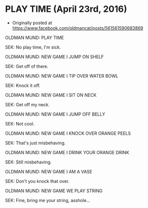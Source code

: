 # PLAY TIME (April 23rd, 2016)

 * Originally posted at https://www.facebook.com/oldmancat/posts/561561590683869

OLDMAN MUND: PLAY TIME

SEK: No play time, I'm sick.

OLDMAN MUND: NEW GAME I JUMP ON SHELF

SEK: Get off of there.

OLDMAN MUND: NEW GAME I TIP OVER WATER BOWL

SEK: Knock it off.

OLDMAN MUND: NEW GAME I SIT ON NECK

SEK: Get off my neck.

OLDMAN MUND: NEW GAME I JUMP OFF BELLY

SEK: Not cool.

OLDMAN MUND: NEW GAME I KNOCK OVER ORANGE PEELS

SEK: That's just misbehaving.

OLDMAN MUND: NEW GAME I DRINK YOUR ORANGE DRINK

SEK: Still misbehaving.

OLDMAN MUND: NEW GAME I AM A VASE

SEK: Don't you knock that over.

OLDMAN MUND: NEW GAME WE PLAY STRING

SEK: Fine, bring me your string, asshole...

